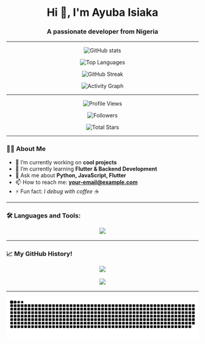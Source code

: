 <!-- Header -->
<h1 align="center">Hi 👋, I'm Ayuba Isiaka</h1>
<h3 align="center">A passionate developer from Nigeria</h3>

---

<!-- GitHub Stats -->
<p align="center">
  <img src="https://github-readme-stats.vercel.app/api?username=ayubaisiaka&show_icons=true&theme=radical" alt="GitHub stats" />
</p>

<!-- Most Used Languages -->
<p align="center">
  <img src="https://github-readme-stats.vercel.app/api/top-langs/?username=ayubaisiaka&layout=compact&theme=radical" alt="Top Languages" />
</p>

<!-- GitHub Streak -->
<p align="center">
  <img src="https://streak-stats.demolab.com?user=ayubaisiaka&theme=radical&hide_border=true" alt="GitHub Streak" />
</p>

<!-- Activity Graph -->
<p align="center">
  <img src="https://github-readme-activity-graph.vercel.app/graph?username=ayubaisiaka&theme=dracula" alt="Activity Graph" />
</p>

---

<!-- Badges -->
<p align="center">
  <img src="https://komarev.com/ghpvc/?username=ayubaisiaka&color=blue" alt="Profile Views" />
</p>
<p align="center">
  <img src="https://img.shields.io/github/followers/ayubaisiaka?label=Followers" alt="Followers" />
</p>
<p align="center">
  <img src="https://img.shields.io/github/stars/ayubaisiaka?label=Stars" alt="Total Stars" />
</p>

---

<!-- About Me -->
### 🧑‍💻 About Me
- 🔭 I’m currently working on **cool projects**
- 🌱 I’m currently learning **Flutter & Backend Development**
- 💬 Ask me about **Python, JavaScript, Flutter**
- 📫 How to reach me: **your-email@example.com**
- ⚡ Fun fact: *I debug with coffee ☕*

---

### 🛠️ Languages and Tools:
<p align="center">
  <img src="https://skillicons.dev/icons?i=python,javascript,html,css,flutter,dart,git,github,vscode" />
</p>

---

### 📈 My GitHub History!
<p align="center">
  <img src="https://github-profile-summary-cards.vercel.app/api/cards/stats?username=ayubaisiaka&theme=radical" />
</p>
<p align="center">
  <img src="https://github-profile-summary-cards.vercel.app/api/cards/repos-per-language?username=ayubaisiaka&theme=radical" />
</p>

---

<!-- Snake Animation -->
<p align="center">
<picture>
  <source media="(prefers-color-scheme: dark)" srcset="https://raw.githubusercontent.com/platane/snk/output/github-contribution-grid-snake-dark.svg" />
  <source media="(prefers-color-scheme: light)" srcset="https://raw.githubusercontent.com/platane/snk/output/github-contribution-grid-snake.svg" />
  <img alt="github contribution grid snake animation" src="https://raw.githubusercontent.com/platane/snk/output/github-contribution-grid-snake.svg" />
</picture>
</p>

